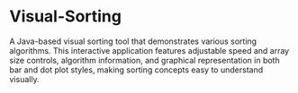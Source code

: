 # Visual-Sorting
A Java-based visual sorting tool that demonstrates various sorting algorithms. This interactive application features adjustable speed and array size controls, algorithm information, and graphical representation in both bar and dot plot styles, making sorting concepts easy to understand visually.
